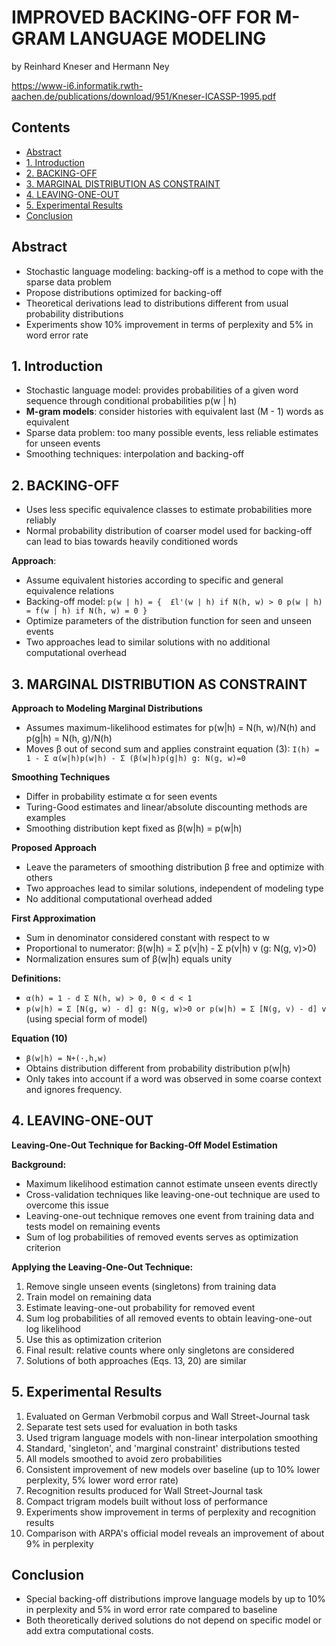 # IMPROVED BACKING-OFF FOR M-GRAM LANGUAGE MODELING

by Reinhard Kneser and Hermann Ney

https://www-i6.informatik.rwth-aachen.de/publications/download/951/Kneser-ICASSP-1995.pdf

## Contents
- [Abstract](#abstract)
- [1. Introduction](#1-introduction)
- [2. BACKING-OFF](#2-backing-off)
- [3. MARGINAL DISTRIBUTION AS CONSTRAINT](#3-marginal-distribution-as-constraint)
- [4. LEAVING-ONE-OUT](#4-leaving-one-out)
- [5. Experimental Results](#5-experimental-results)
- [Conclusion](#conclusion)

## Abstract
- Stochastic language modeling: backing-off is a method to cope with the sparse data problem
- Propose distributions optimized for backing-off
- Theoretical derivations lead to distributions different from usual probability distributions
- Experiments show 10% improvement in terms of perplexity and 5% in word error rate

## 1. Introduction
- Stochastic language model: provides probabilities of a given word sequence through conditional probabilities p(w | h)
- **M-gram models**: consider histories with equivalent last (M - 1) words as equivalent
- Sparse data problem: too many possible events, less reliable estimates for unseen events
- Smoothing techniques: interpolation and backing-off

## 2. BACKING-OFF
- Uses less specific equivalence classes to estimate probabilities more reliably
- Normal probability distribution of coarser model used for backing-off can lead to bias towards heavily conditioned words

**Approach**:
- Assume equivalent histories according to specific and general equivalence relations
- Backing-off model: ```p(w | h) = { 
  £l'(w | h) if N(h, w) > 0
  p(w | h) = f(w | h) if N(h, w) = 0
}```
- Optimize parameters of the distribution function for seen and unseen events
- Two approaches lead to similar solutions with no additional computational overhead

## 3. MARGINAL DISTRIBUTION AS CONSTRAINT

**Approach to Modeling Marginal Distributions**
- Assumes maximum-likelihood estimates for p(w|h) = N(h, w)/N(h) and p(g|h) = N(h, g)/N(h)
- Moves β out of second sum and applies constraint equation (3): `I(h) = 1 - Σ α(w|h)p(w|h) - Σ (β(w|h)p(g|h) g: N(g, w)=0`

**Smoothing Techniques**
- Differ in probability estimate α for seen events
- Turing-Good estimates and linear/absolute discounting methods are examples
- Smoothing distribution kept fixed as β(w|h) = p(w|h)

**Proposed Approach**
- Leave the parameters of smoothing distribution β free and optimize with others
- Two approaches lead to similar solutions, independent of modeling type
- No additional computational overhead added

**First Approximation**
- Sum in denominator considered constant with respect to w
- Proportional to numerator: β(w|h) = Σ p(v|h) - Σ p(v|h) v (g: N(g, v)>0)
- Normalization ensures sum of β(w|h) equals unity

**Definitions:**
- `α(h) = 1 - d Σ N(h, w) > 0, 0 < d < 1`
- `p(w|h) = Σ [N(g, w) - d] g: N(g, w)>0 or p(w|h) = Σ [N(g, v) - d] v` (using special form of model)

**Equation (10)**
- `β(w|h) = N+(·,h,w)`
- Obtains distribution different from probability distribution p(w|h)
- Only takes into account if a word was observed in some coarse context and ignores frequency.

## 4. LEAVING-ONE-OUT

**Leaving-One-Out Technique for Backing-Off Model Estimation**

**Background:**
- Maximum likelihood estimation cannot estimate unseen events directly
- Cross-validation techniques like leaving-one-out technique are used to overcome this issue
- Leaving-one-out technique removes one event from training data and tests model on remaining events
- Sum of log probabilities of removed events serves as optimization criterion

**Applying the Leaving-One-Out Technique:**
1. Remove single unseen events (singletons) from training data
2. Train model on remaining data
3. Estimate leaving-one-out probability for removed event
4. Sum log probabilities of all removed events to obtain leaving-one-out log likelihood
5. Use this as optimization criterion
6. Final result: relative counts where only singletons are considered
7. Solutions of both approaches (Eqs. 13, 20) are similar

## 5. Experimental Results
1. Evaluated on German Verbmobil corpus and Wall Street-Journal task
2. Separate test sets used for evaluation in both tasks
3. Used trigram language models with non-linear interpolation smoothing
4. Standard, 'singleton', and 'marginal constraint' distributions tested
5. All models smoothed to avoid zero probabilities
6. Consistent improvement of new models over baseline (up to 10% lower perplexity, 5% lower word error rate)
7. Recognition results produced for Wall Street-Journal task
8. Compact trigram models built without loss of performance
9. Experiments show improvement in terms of perplexity and recognition results
10. Comparison with ARPA's official model reveals an improvement of about 9% in perplexity

## Conclusion
- Special backing-off distributions improve language models by up to 10% in perplexity and 5% in word error rate compared to baseline
- Both theoretically derived solutions do not depend on specific model or add extra computational costs.

